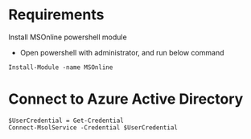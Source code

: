 # Requirements
Install MSOnline powershell module
- Open powershell with administrator, and run below command
```
Install-Module -name MSOnline
```

# Connect to Azure Active Directory
```
$UserCredential = Get-Credential
Connect-MsolService -Credential $UserCredential
```